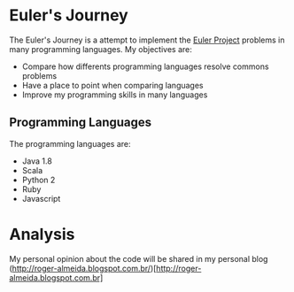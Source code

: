 # Euler's Journey

The Euler's Journey is a attempt to implement the [Euler Project](https://projecteuler.net) problems in many programming languages.
My objectives are:
* Compare how differents programming languages resolve commons problems
* Have a place to point when comparing languages
* Improve my programming skills in many languages

## Programming Languages
The programming languages are:
* Java 1.8
* Scala
* Python 2
* Ruby
* Javascript

# Analysis
My personal opinion about the code will be shared in my personal blog (http://roger-almeida.blogspot.com.br/)[http://roger-almeida.blogspot.com.br]

